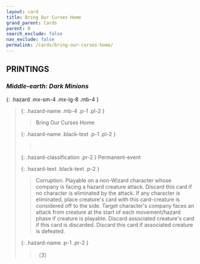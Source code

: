 ```yaml
---
layout: card
title: Bring Our Curses Home
grand_parent: Cards
parent: B
search_exclude: false
nav_exclude: false
permalink: /cards/bring-our-curses-home/
---
```


## PRINTINGS


### _Middle-earth: Dark Minions_

{: .hazard .mx-sm-4 .mx-lg-8 .mb-4 }
> {: .hazard-name .mb-4 .p-1 .pl-2 }
> > <div class="hazard-mp"></div>
> > <div class="card-name">Bring Our Curses Home</div>
>
> {: .hazard-name .black-text .p-1 .pl-2 }
> > &nbsp;
>
> {: .hazard-classification .pr-2 }
> Permanent-event
>
> {: .hazard-text .black-text .p-2 }
> > Corruption. Playable on a non-Wizard character whose company is facing a hazard creature attack. Discard this card if no character is eliminated by the attack. If any character is eliminated, place creature's card with this card-creature is considered off to the side. Target character's company faces an attack from creature at the start of each movement/hazard phase if creature is playable. Discard associated creature's card if this card is discarded. Discard this card if associated creature is defeated. 
>
> {: .hazard-name .p-1 .pr-2 }
> > <div class="card-shield"></div>
> > <div class="card-corruption">〔3〕</div>
